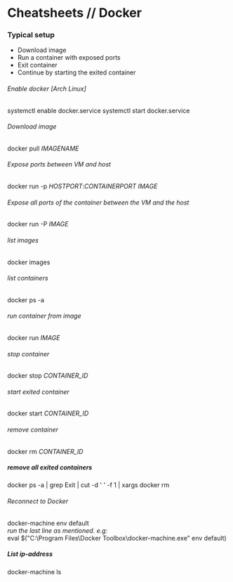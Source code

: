 # Cheatsheets // Docker

### Typical setup

- Download image
- Run a container with exposed ports
- Exit container
- Continue by starting the exited container

###### Enable docker [Arch Linux]
  systemctl enable docker.service
  systemctl start docker.service

###### Download image

  docker pull _IMAGENAME_

###### Expose ports between VM and host

  docker run -p _HOSTPORT_:_CONTAINERPORT_ _IMAGE_
  
###### Expose all ports of the container between the VM and the host

  docker run -P _IMAGE_
  
###### list images  
  
  docker images

###### list containers  
  
  docker ps -a

###### run container from image  
  
  docker run _IMAGE_
  
###### stop container  
  
  docker stop _CONTAINER_ID_

###### start exited container  
  
  docker start _CONTAINER_ID_

###### remove container  
  
  docker rm _CONTAINER_ID_

##### remove all exited containers  

  docker ps -a | grep Exit | cut -d ' ' -f 1 | xargs docker rm

###### Reconnect to Docker  

  docker-machine env default  
  _run the last line as mentioned. e.g:_  
 eval $("C:\Program Files\Docker Toolbox\docker-machine.exe" env default)  
 
 
##### List ip-address

  docker-machine ls
